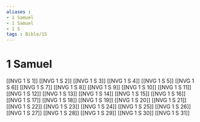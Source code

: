 ```yaml
---
aliases : 
- 1 Samuel
- 1 Samuel
- 1 S
tags : Bible/1S
---
```


# 1 Samuel

[[NVG 1 S 1]]
[[NVG 1 S 2]]
[[NVG 1 S 3]]
[[NVG 1 S 4]]
[[NVG 1 S 5]]
[[NVG 1 S 6]]
[[NVG 1 S 7]]
[[NVG 1 S 8]]
[[NVG 1 S 9]]
[[NVG 1 S 10]]
[[NVG 1 S 11]]
[[NVG 1 S 12]]
[[NVG 1 S 13]]
[[NVG 1 S 14]]
[[NVG 1 S 15]]
[[NVG 1 S 16]]
[[NVG 1 S 17]]
[[NVG 1 S 18]]
[[NVG 1 S 19]]
[[NVG 1 S 20]]
[[NVG 1 S 21]]
[[NVG 1 S 22]]
[[NVG 1 S 23]]
[[NVG 1 S 24]]
[[NVG 1 S 25]]
[[NVG 1 S 26]]
[[NVG 1 S 27]]
[[NVG 1 S 28]]
[[NVG 1 S 29]]
[[NVG 1 S 30]]
[[NVG 1 S 31]]
